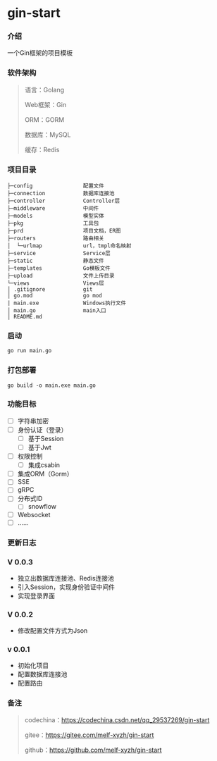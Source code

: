 # gin-start

### 介绍

一个Gin框架的项目模板

### 软件架构
> 语言：Golang
>
> Web框架：Gin
>
> ORM：GORM 
>
> 数据库：MySQL
>
> 缓存：Redis

### 项目目录

```
├─config                配置文件
├─connection			数据库连接池
├─controller			Controller层
├─middleware			中间件
├─models				模型实体
├─pkg					工具包
├─prd					项目文档，ER图
├─routers				路由相关
│  └─urlmap				url，tmpl命名映射
├─service				Service层
├─static				静态文件
├─templates				Go模板文件
├─upload				文件上传目录
└─views					Views层
│ .gitignore        	git
│ go.mod            	go mod  
| main.exe         		Windows执行文件
│ main.go           	main入口
│ README.md    
```

### 启动

```bash
go run main.go
```

### 打包部署

```
go build -o main.exe main.go
```

### 功能目标

- [ ] 字符串加密
- [ ] 身份认证（登录）
  - [ ] 基于Session
  - [ ] 基于Jwt
- [ ] 权限控制
  - [ ] 集成csabin
- [ ] 集成ORM（Gorm）
- [ ] SSE
- [ ] gRPC
- [ ] 分布式ID
  - [ ] snowflow
- [ ] Websocket
- [ ] ……

### 更新日志

### V 0.0.3

- 独立出数据库连接池、Redis连接池
- 引入Session，实现身份验证中间件
- 实现登录界面

### V 0.0.2

- 修改配置文件方式为Json

### v 0.0.1

- 初始化项目
- 配置数据库连接池
- 配置路由

### 备注

> codechina：https://codechina.csdn.net/qq_29537269/gin-start
>
> gitee：https://gitee.com/melf-xyzh/gin-start
>
> github：https://github.com/melf-xyzh/gin-start
